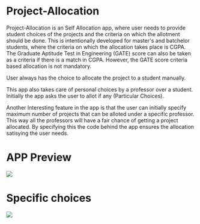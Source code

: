 # Project-Allocation

Project-Allocation is an Self Allocation app, where user needs to provide student choices of the projects and the criteria on which the allotment should be done. This is intentionally developed for master's and batchelor students, where the criteria on which the allocation takes place is CGPA. The Graduate Aptitude Test in Engineering (GATE) score can also be taken as a criteria if there is a match in CGPA. However, the GATE score criteria based allocation is not mandatory. 

User always has the choice to allocate the project to a student manually.

This app also takes care of personal choices by a professor over a student. Initially the app asks the user to allot if any (Particular Choices).  

Another Interesting feature in the app is that the user can initially specify maximum number of projects that can be alloted under a specific professor. This way all the professors will have a fair chance of getting a project allocated. By specifying this the code behind the app ensures the allocation satisying the user needs.


# APP Preview



![](Images/Project%20Allocation.png)

# Specific choices

![](https://github.com/vasi786/ProjectAllocation-SourceCode/blob/master/Images/projectallocation.png)


